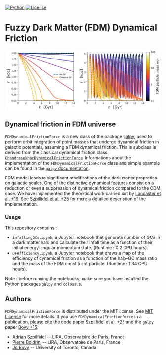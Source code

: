 
[![Python](https://img.shields.io/badge/python-3.8.2-blue.svg)](https://python.org)
[![License](https://img.shields.io/badge/License-MIT-blue.svg)](https://choosealicense.com/licenses/mit/)

# Fuzzy Dark Matter (FDM) Dynamical Friction

<p align="center">
  <img src="FDMexample.png">
</p>

## Dynamical friction in FDM universe

`FDMDynamicalFrictionForce` is a new class of the package [galpy](https://www.galpy.org/), used to perform orbit integration of point masses that undergo dynamical friction in galactic potentials, assuming a FDM dynamical friction. This is subclass is derived from the classical dynamical friction class [`ChandrasekharDynamicalFrictionForce`](https://docs.galpy.org/en/v1.10.1/reference/potentialchandrasekhardynfric.html). Informations about the implementation of the `FDMDynamicalFrictionForce` class and simple example can be found in the [`galpy` documentation](https://docs.galpy.org/en/latest/reference/potentialfdmdynfric.html).

FDM model leads to significant modifications of the dark matter propreties on galactic scales. One of the distinctive dynamical features consist on a reduction or even a suppression of dynamical friction compared to the CDM case. We have implemented the theoretical work carried out by [Lancaster et al. +19](https://arxiv.org/abs/1909.06381). See [Szpilfidel et al. +25]() for more a detailed description of the implementation.

### Usage
This repository contains : 
* `infallingGCs.ipynb`, a Jupyter notebook that generate number of GCs in a dark matter halo and calculate their infall time as a function of their initial energy-angular momentum state. (Runtime : 0.2 CPU hours).
* `DFefficiency.ipynb`, a Jupyter notebook that draws a map of the efficiency of dynamical friction as a function of the halo-GC mass ratio and the mass of the FDM constituent particle. (Runtime : 1.34 CPU hours).

Note : before running the notebooks, make sure you have installed the Python packages `galpy` and `colossus`.

## Authors
`FDMDynamicalFrictionForce` is distributed under the MIT license. See [MIT License](https://en.wikipedia.org/wiki/MIT_License) for more details. If you use `FDMDynamicalFrictionForce` in a publication, please cite the code paper [Szpilfidel et al. +25]() and the `galpy` paper [Bovy +15](https://arxiv.org/abs/1412.3451).

* [Adrian Szpilfidel](mailto:adrian.szpilfidel@obspm.fr) -- LIRA, Observatoire de Paris, France
* [Pierre Boldrini](mailto:pierre.boldrini@obspm.fr) -- LIRA, Observatoire de Paris, France
* [Jo Bovy](mailto:boldrini@iap.fr) -- University of Toronto, Canada
